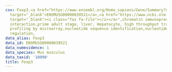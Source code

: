 ```yaml
---
csv: Foxp3,<a href="https://www.ensembl.org/Homo_sapiens/Gene/Summary?db=core;g=ENSMUSG00000039521"
  target="_blank">ENSMUSG00000039521</a>,<a href="https://www.ncbi.nlm.nih.gov/pubmed/23834426"
  target="_blank"><i class="fas fa-file"></i></a>",chromatin immunoprecipitation assay,direct
  interaction,prime adult stage, liver, Hepatocyte, high throughput transcription
  profiling by microarray,nucleotide sequence identification,nucleotide sequence identification,transcriptional
  regulation,
data_alias: Foxp3
data_id: ENSMUSG00000039521
data_numevidence: 1
data_species: Mus musculus
data_taxid: '10090'
title: Foxp3
---
```

